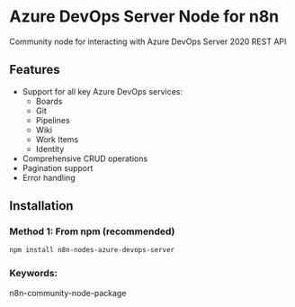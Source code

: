 # Azure DevOps Server Node for n8n

Community node for interacting with Azure DevOps Server 2020 REST API

## Features

- Support for all key Azure DevOps services:
  - Boards
  - Git
  - Pipelines
  - Wiki
  - Work Items
  - Identity
- Comprehensive CRUD operations
- Pagination support
- Error handling

## Installation

### Method 1: From npm (recommended)

```bash
npm install n8n-nodes-azure-devops-server
```

### Keywords:
n8n-community-node-package